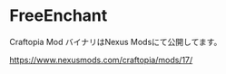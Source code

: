 # FreeEnchant
 Craftopia Mod
 バイナリはNexus Modsにて公開してます。

 https://www.nexusmods.com/craftopia/mods/17/
